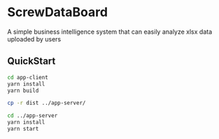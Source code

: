# ScrewDataBoard
A simple business intelligence system that can easily analyze xlsx data uploaded by users

## QuickStart
```bash
cd app-client
yarn install
yarn build

cp -r dist ../app-server/

cd ../app-server
yarn install
yarn start
```
